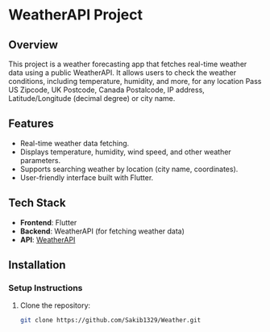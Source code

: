 # WeatherAPI Project

## Overview
This project is a weather forecasting app that fetches real-time weather data using a public WeatherAPI. It allows users to check the weather conditions, including temperature, humidity, and more, for any location Pass US Zipcode, UK Postcode, Canada Postalcode, IP address, Latitude/Longitude (decimal degree) or city name. 

## Features
- Real-time weather data fetching.
- Displays temperature, humidity, wind speed, and other weather parameters.
- Supports searching weather by location (city name, coordinates).
- User-friendly interface built with Flutter.

## Tech Stack
- **Frontend**: Flutter
- **Backend**: WeatherAPI (for fetching weather data)
- **API**: [WeatherAPI](https://weatherapi.com/)

## Installation

### Setup Instructions
1. Clone the repository:
   ```bash
   git clone https://github.com/Sakib1329/Weather.git
